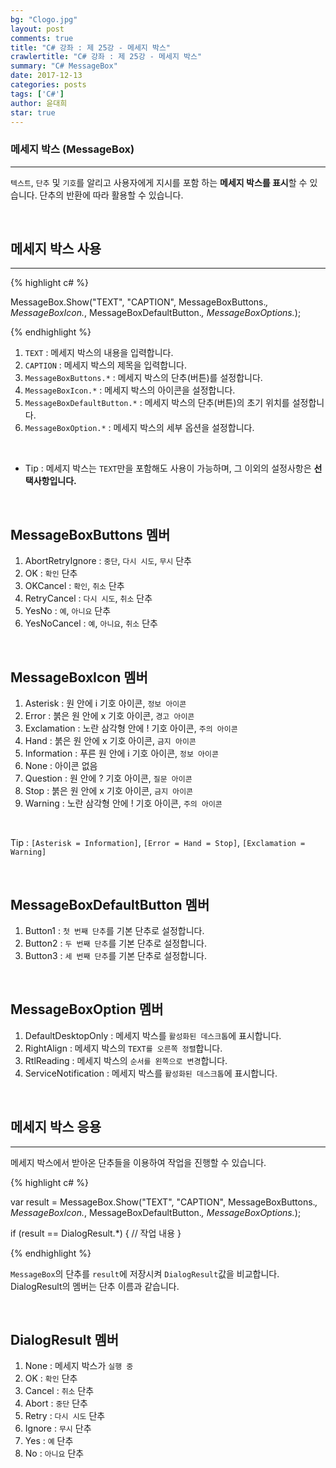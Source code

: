```yaml
---
bg: "Clogo.jpg"
layout: post
comments: true
title: "C# 강좌 : 제 25강 - 메세지 박스"
crawlertitle: "C# 강좌 : 제 25강 - 메세지 박스"
summary: "C# MessageBox"
date: 2017-12-13
categories: posts
tags: ['C#']
author: 윤대희
star: true
---
```


### 메세지 박스 (MessageBox) ###
----------
`텍스트`, `단추` 및 `기호`를 알리고 사용자에게 지시를 포함 하는 **메세지 박스를 표시**할 수 있습니다. 단추의 반환에 따라 활용할 수 있습니다.

<br>

## 메세지 박스 사용 ##
----------
{% highlight c# %}

MessageBox.Show("TEXT", "CAPTION", MessageBoxButtons.*, MessageBoxIcon.*, MessageBoxDefaultButton.*, MessageBoxOptions.*);

{% endhighlight %}

1. `TEXT` : 메세지 박스의 내용을 입력합니다.
2. `CAPTION` : 메세지 박스의 제목을 입력합니다.
3. `MessageBoxButtons.*` : 메세지 박스의 단추(버튼)를 설정합니다.
4. `MessageBoxIcon.*` : 메세지 박스의 아이콘을 설정합니다.
5. `MessageBoxDefaultButton.*` : 메세지 박스의 단추(버튼)의 초기 위치를 설정합니다.
6. `MessageBoxOption.*` : 메세지 박스의 세부 옵션을 설정합니다.

<br> 

* Tip : 메세지 박스는 `TEXT`만을 포함해도 사용이 가능하며, 그 이외의 설정사항은 **선택사항입니다.**

<br>

## MessageBoxButtons 멤버 ##

1. AbortRetryIgnore : `중단`, `다시 시도`, `무시` 단추
2. OK : `확인` 단추
3. OKCancel : `확인`, `취소` 단추
4. RetryCancel : `다시 시도`, `취소` 단추
5. YesNo : `예`, `아니요` 단추
6. YesNoCancel : `예`, `아니요`, `취소` 단추

<br>

## MessageBoxIcon 멤버 ##

1. Asterisk : 원 안에 i 기호 아이콘, `정보 아이콘`
2. Error : 붉은 원 안에 x 기호 아이콘, `경고 아이콘`
3. Exclamation : 노란 삼각형 안에 ! 기호 아이콘, `주의 아이콘`
4. Hand : 붉은 원 안에 x 기호 아이콘, `금지 아이콘`
5. Information : 푸른 원 안에 i 기호 아이콘, `정보 아이콘`
6. None : 아이콘 없음
7. Question : 원 안에 ? 기호 아이콘, `질문 아이콘`
8. Stop : 붉은 원 안에 x 기호 아이콘, `금지 아이콘`
9. Warning : 노란 삼각형 안에 ! 기호 아이콘, `주의 아이콘`

<br>

Tip : `[Asterisk = Information]`, `[Error = Hand = Stop]`, `[Exclamation = Warning]`

<br>

## MessageBoxDefaultButton 멤버 ##

1. Button1 : `첫 번째 단추`를 기본 단추로 설정합니다.
2. Button2 : `두 번째 단추`를 기본 단추로 설정합니다.
3. Button3 : `세 번째 단추`를 기본 단추로 설정합니다.

<br>

## MessageBoxOption 멤버 ##

1. DefaultDesktopOnly : 메세지 박스를 `활성화된 데스크톱`에 표시합니다.
2. RightAlign : 메세지 박스의 `TEXT를 오른쪽 정렬`합니다.
3. RtlReading : 메세지 박스의 `순서를 왼쪽으로 변경`합니다.
4. ServiceNotification : 메세지 박스를 `활성화된 데스크톱`에 표시합니다.

<br>

## 메세지 박스 응용 ##
----------
메세지 박스에서 받아온 단추들을 이용하여 작업을 진행할 수 있습니다. 

{% highlight c# %}

var result = MessageBox.Show("TEXT", "CAPTION", MessageBoxButtons.*, MessageBoxIcon.*, MessageBoxDefaultButton.*, MessageBoxOptions.*);

if (result == DialogResult.*)
{
    // 작업 내용
}

{% endhighlight %}

`MessageBox`의 단추를 `result`에 저장시켜 `DialogResult`값을 비교합니다. DialogResult의 멤버는 단추 이름과 같습니다.

<br>

## DialogResult 멤버 ##

1. None : 메세지 박스가 `실행 중`
2. OK : `확인` 단추
3. Cancel : `취소` 단추
4. Abort : `중단` 단추
5. Retry : `다시 시도` 단추
6. Ignore : `무시` 단추
7. Yes : `예` 단추
8. No : `아니요` 단추




